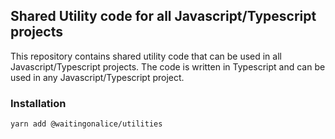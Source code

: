## Shared Utility code for all Javascript/Typescript projects

This repository contains shared utility code that can be used in all Javascript/Typescript projects. The code is written in Typescript and can be used in any Javascript/Typescript project.

### Installation 
`yarn add @waitingonalice/utilities`

